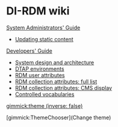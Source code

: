 # DI-RDM wiki

[System Administrators' Guide]()

  * [Updating static content](administration/static_content.md)

[Developers' Guide]()

  * [System design and architecture](development/design_architecture.md)
  * [DTAP environments](development//DTAP_environments.md)
  * [RDM user attributes](development/user_attributes.md)
  * [RDM collection attributes: full list](development/collection_attributes.md)
  * [RDM collection attributes: CMS display](development/cms_collection_attrs.md)
  * [Controlled vocabularies](development/vocabularies.md)

[gimmick:theme (inverse: false)](cerulean)

[gimmick:ThemeChooser](Change theme)
